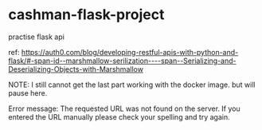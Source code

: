 # cashman-flask-project
practise flask api

ref: https://auth0.com/blog/developing-restful-apis-with-python-and-flask/#-span-id--marshmallow-serilization----span--Serializing-and-Deserializing-Objects-with-Marshmallow

NOTE: I still cannot get the last part working with the docker image. but will pause here.

Error message: The requested URL was not found on the server. If you entered the URL manually please check your spelling and try again.
